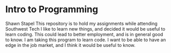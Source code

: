 # Intro to Programming
 Shawn Stapel
 This repository is to hold my assignments while attending Southwest Tech
 I like to learn new things, and decided it would be useful to learn coding. This could lead to better employment, and is in general good to know. 
 I am taking this program to learn code. I want to be able to have an edge in the job market, and I think it would be useful to know.
